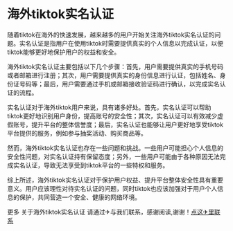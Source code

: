 # 海外tiktok实名认证

随着tiktok在海外的快速发展，越来越多的用户开始关注海外tiktok实名认证的问题。实名认证是指用户在使用tiktok时需要提供真实的个人信息以完成认证，以便tiktok能够更好地保护用户的权益和安全。

海外tiktok实名认证主要包括以下几个步骤：首先，用户需要提供真实的手机号码或者邮箱进行注册；其次，用户需要提供真实的身份信息进行认证，包括姓名、身份证号码等；最后，用户需要通过手机或邮箱接收验证码进行确认，以完成实名认证的流程。

实名认证对于海外tiktok用户来说，具有诸多好处。首先，实名认证可以帮助tiktok更好地识别用户身份，提高账号的安全性；其次，实名认证可以有效减少虚假账号，提升平台的整体信誉度；最后，实名认证也能够让用户更好地享受tiktok平台提供的服务，例如参与抽奖活动、购买商品等。

然而，海外tiktok实名认证也存在一些问题和挑战。一些用户可能担心个人信息的安全性问题，对实名认证持有保留态度；另外，一些用户可能由于各种原因无法完成实名认证，导致无法享受到tiktok平台的一些特权和服务。

综上所述，海外tiktok实名认证对于保护用户权益、提升平台整体安全性具有重要意义。用户应该理性对待实名认证的问题，同时tiktok也应该加强对于用户个人信息的保护，共同营造一个安全、健康的网络环境。

更多 关于海外tiktok实名认证 请通过✈与我们联系，感谢阅读,谢谢！[点这✈里联系](https://a.k02.cc)